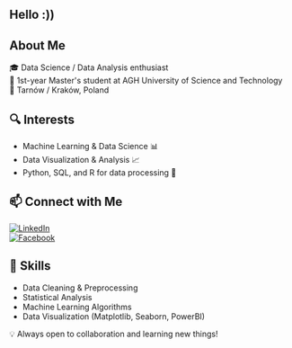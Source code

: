## Hello :))

## About Me
🎓 Data Science / Data Analysis enthusiast  
🏫 1st-year Master's student at AGH University of Science and Technology  
📍 Tarnów / Kraków, Poland  

## 🔍 Interests
- Machine Learning & Data Science 📊
- Data Visualization & Analysis 📈
- Python, SQL, and R for data processing 🐍

## 📫 Connect with Me
[![LinkedIn](https://img.shields.io/badge/LinkedIn-%230077B5.svg?style=for-the-badge&logo=linkedin&logoColor=white)](https://www.linkedin.com/in/mateusz-strojek-182441270/)  
[![Facebook](https://img.shields.io/badge/Facebook-%231877F2.svg?style=for-the-badge&logo=facebook&logoColor=white)](https://www.facebook.com/isthaathim)  

## 🚀 Skills
- Data Cleaning & Preprocessing
- Statistical Analysis
- Machine Learning Algorithms
- Data Visualization (Matplotlib, Seaborn, PowerBI)

💡 Always open to collaboration and learning new things!



